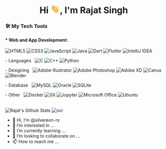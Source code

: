 <h1 align="center">Hi <img src="https://raw.githubusercontent.com/ABSphreak/ABSphreak/master/gifs/Hi.gif" width="30px">, I'm Rajat Singh </h1>

<h3> 🛠&nbsp;My Tech Tools</h3>
<h4>* Web and App Development:</h4><p>
  <img alt="HTML5" src="https://img.shields.io/badge/html5-%23E34F26.svg?&style=for-the-badge&logo=html5&logoColor=white"/>
  <img alt="CSS3" src="https://img.shields.io/badge/css3-%231572B6.svg?&style=for-the-badge&logo=css3&logoColor=white"/>
  <img alt="JavaScript" src="https://img.shields.io/badge/javascript-%23323330.svg?&style=for-the-badge&logo=javascript&logoColor=%23F7DF1E"/>
  <img alt="Java" src="https://img.shields.io/badge/java-%23ED8B00.svg?&style=for-the-badge&logo=java&logoColor=white"/>
  <img alt="Dart" src="https://img.shields.io/badge/dart-%230175C2.svg?&style=for-the-badge&logo=dart&logoColor=white"/>
  <img alt="Flutter" src="https://img.shields.io/badge/Flutter-%2302569B.svg?&style=for-the-badge&logo=Flutter&logoColor=white" />
  <img alt="IntelliJ IDEA" src="https://img.shields.io/badge/IntelliJIDEA-000000.svg?&style=for-the-badge&logo=intellij-idea&logoColor=white"/>
</p>
<p>
- Languages &nbsp;
  <img alt="C" src="https://img.shields.io/badge/c-%2300599C.svg?&style=for-the-badge&logo=c&logoColor=white"/>
  <img alt="C++" src="https://img.shields.io/badge/c++-%2300599C.svg?&style=for-the-badge&logo=c%2B%2B&ogoColor=white"/>
  <img alt="Python" src="https://img.shields.io/badge/python-%2314354C.svg?&style=for-the-badge&logo=python&logoColor=white"/>
</p>
<p>
- Designing &nbsp;
  <img alt="Adobe Illustrator" src="https://img.shields.io/badge/adobeillustrator-%23FF9A00.svg?&style=for-the-badge&logo=adobeillustrator&logoColor=white"/>
  <img alt="Adobe Photoshop" src="https://img.shields.io/badge/adobephotoshop-%2331A8FF.svg?&style=for-the-badge&logo=adobephotoshop&logoColor=white"/>
  <img alt="Adobe XD" src="https://img.shields.io/badge/adobexd-%23FF26BE.svg?&style=for-the-badge&logo=adobexd&logoColor=white"/>
  <img alt="Canva" src="https://img.shields.io/badge/Canva-%2300C4CC.svg?&style=for-the-badge&logo=Canva&logoColor=white"/>
  <img alt="Blender" src="https://img.shields.io/badge/blender-%23F5792A.svg?&style=for-the-badge&logo=blender&logoColor=white"/>
</p>
<p>
- Database &nbsp;
  <img alt="MySQL" src="https://img.shields.io/badge/mysql-%2300f.svg?&style=for-the-badge&logo=mysql&logoColor=white"/>
  <img alt="Oracle" src ="https://img.shields.io/badge/oracle-%23F00000.svg?&style=for-the-badge&logo=oracle&logoColor=white" />
  <img alt="SQLite" src ="https://img.shields.io/badge/sqlite-%2307405e.svg?&style=for-the-badge&logo=sqlite&logoColor=white"/>
</p>
<p>
- Other &nbsp;
  <img alt="Docker" src="https://img.shields.io/badge/docker-%230db7ed.svg?&style=for-the-badge&logo=docker&logoColor=white"/>
  <img alt="Git" src="https://img.shields.io/badge/git-%23F05033.svg?&style=for-the-badge&logo=git&logoColor=white"/>
  <img alt="Jupyter" src="https://img.shields.io/badge/Jupyter-%23F37626.svg?&style=for-the-badge&logo=Jupyter&logoColor=white" />
  <img alt="Microsoft Office" src="https://img.shields.io/badge/Microsoft_Office-D83B01?style=for-the-badge&logo=microsoft-office&logoColor=white" />
  <img alt="Ubuntu" src="https://img.shields.io/badge/Ubuntu-E95420?style=for-the-badge&logo=ubuntu&logoColor=white" />
</p>
<br/>
<img align="center" src="https://github-readme-stats.vercel.app/api?username=silvereon-rs&include_all_commits=true&count_private=true&show_icons=true&hide=issues&line_height=20&title_color=ff2e57&icon_color=ff2e57&text_color=ffffff&bg_color=0,060C1C,060C1C" alt="Rajat's Github Stats">

<img align="center" src="https://github-readme-stats.vercel.app/api/top-langs?username=silvereon-rs&show_icons=true&locale=en&layout=compact&&title_color=ff2e57&icon_color=ff2e57&text_color=ffffff&bg_color=0,060C1C,060C1C" alt="ovi" />


- 👋 Hi, I’m @silvereon-rs
- 👀 I’m interested in ...
- 🌱 I’m currently learning ...
- 💞️ I’m looking to collaborate on ...
- 📫 How to reach me ...

<!---
silvereon-rs/silvereon-rs is a ✨ special ✨ repository because its `README.md` (this file) appears on your GitHub profile.
You can click the Preview link to take a look at your changes.
--->

